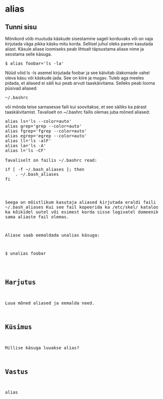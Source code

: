 # alias

## Tunni sisu

Mõnikord võib muutuda käskude sisestamine sageli korduvaks või on vaja kirjutada väga pikka käsku mitu korda. Sellisel juhul oleks parem kasutada aliast. Käsule aliase loomiseks peab lihtsalt täpsustama aliase nime ja seostama selle käsuga.

<pre>$ alias foobar='ls -la'</pre>

Nüüd võid ls -ls asemel kirjutada foobar ja see käivitab ülakomade vahel oleva käsu või käskude jada. See on kiire ja mugav. Tuleb aga meeles pidada, et aliased ei säili kui peab arvuti taaskäivitama. Selleks peab looma püsivad aliased:

<pre>~/.bashrc</pre>

või mõnda teise sarnasesse faili kui soovitakse, et see säiliks ka pärast taaskäivitamist. Tavaliselt on ~/.bashrc failis olemas juba mõned aliased:
<pre>
alias ls='ls --color=auto'
alias grep='grep --color=auto'
alias fgrep='fgrep --color=auto'
alias egrep='egrep --color=auto'
alias ll='ls -alF'
alias la='ls -A'
alias l='ls -CF'

Tavaliselt on failis ~/.bashrc read:
<pre>
if [ -f ~/.bash_aliases ]; then
    . ~/.bash_aliases
fi
</pre>

Seega on mõistlikum kasutaja aliased kirjutada eraldi faili ~/.bash_aliases
Kui see fail kopeerida ka /etc/skel/ kataloogi siis on ka kõikidel uutel või esimest korda sisse logivatel domeenikasutajatel sama aliaste fail olemas.

Aliase saab eemaldada unalias käsuga:

<pre>$ unalias foobar</pre>

## Harjutus

Luua mõned aliased ja eemalda need.

## Küsimus

Millise käsuga luuakse alias?

## Vastus

alias
